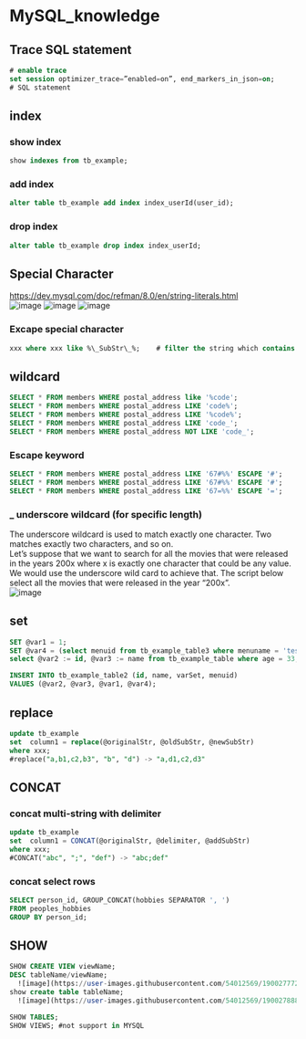 # MySQL_knowledge

## Trace SQL statement
```sql
# enable trace
set session optimizer_trace=”enabled=on”, end_markers_in_json=on;
# SQL statement
```

## index
### show index
```sql
show indexes from tb_example;
```
### add index
```sql
alter table tb_example add index index_userId(user_id);
```
### drop index
```sql
alter table tb_example drop index index_userId;
```
## Special Character
https://dev.mysql.com/doc/refman/8.0/en/string-literals.html <br>
![image](https://user-images.githubusercontent.com/54012569/157643912-ffd5164d-1773-474e-9c79-dbf02718f428.png)
![image](https://user-images.githubusercontent.com/54012569/157644044-478b8275-b83f-41ab-a1fe-3089dc128b33.png)
![image](https://user-images.githubusercontent.com/54012569/157644108-03876c65-6b1e-4404-803c-275805505abb.png)

### Excape special character
```sql
xxx where xxx like %\_SubStr\_%;    # filter the string which contains "_SubStr_"
```
## wildcard
```sql
SELECT * FROM members WHERE postal_address like '%code';
SELECT * FROM members WHERE postal_address LIKE 'code%';
SELECT * FROM members WHERE postal_address LIKE '%code%';
SELECT * FROM members WHERE postal_address LIKE 'code_';
SELECT * FROM members WHERE postal_address NOT LIKE 'code_';
```
### Escape keyword
```sql
SELECT * FROM members WHERE postal_address LIKE '67#%%' ESCAPE '#';     #check for the string “67%”
SELECT * FROM members WHERE postal_address LIKE '67#%%' ESCAPE '#';     #search for the movie “67% Guilty”
SELECT * FROM members WHERE postal_address LIKE '67=%%' ESCAPE '=';     #search for the movie “67% Guilty”
```
### _ underscore wildcard (for specific length)
The underscore wildcard is used to match exactly one character. Two matches exactly two characters, and so on. <br>
Let’s suppose that we want to search for all the movies that were released in the years 200x where x is exactly one character that could be any value. We would use the underscore wild card to achieve that. The script below select all the movies that were released in the year “200x”.<br>
![image](https://user-images.githubusercontent.com/54012569/157644583-8991cbf0-5410-461e-a694-4f1785f28604.png)


## set
```sql
SET @var1 = 1;
SET @var4 = (select menuid from tb_example_table3 where menuname = 'test');
select @var2 := id, @var3 := name from tb_example_table where age = 33;

INSERT INTO tb_example_table2 (id, name, varSet, menuid)
VALUES (@var2, @var3, @var1, @var4);
```

## replace
```sql
update tb_example
set  column1 = replace(@originalStr, @oldSubStr, @newSubStr)
where xxx;
#replace("a,b1,c2,b3", "b", "d") -> "a,d1,c2,d3"
```

## CONCAT
### concat multi-string with delimiter
```sql
update tb_example
set  column1 = CONCAT(@originalStr, @delimiter, @addSubStr)
where xxx;
#CONCAT("abc", ";", "def") -> "abc;def"
```
### concat select rows
```sql
SELECT person_id, GROUP_CONCAT(hobbies SEPARATOR ', ')
FROM peoples_hobbies
GROUP BY person_id;
```

## SHOW
```sql
SHOW CREATE VIEW viewName;
DESC tableName/viewName;
  ![image](https://user-images.githubusercontent.com/54012569/190027772-c27024cc-ccd1-4d7d-9671-bdde3bba6c70.png)
show create table tableName;
  ![image](https://user-images.githubusercontent.com/54012569/190027888-78ff40e1-6507-47d1-b062-cece8ff9f078.png)

SHOW TABLES;
SHOW VIEWS; #not support in MYSQL
```

